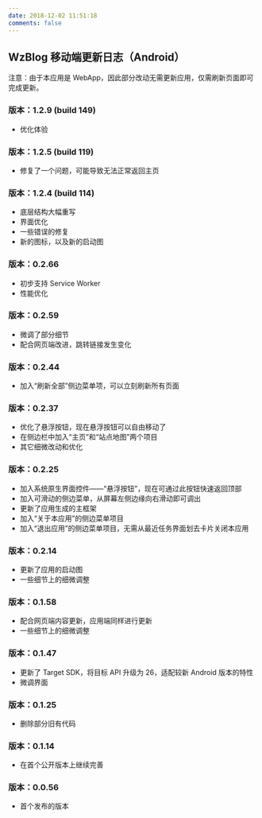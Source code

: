 ```yaml
---
date: 2018-12-02 11:51:18
comments: false
---
```


## WzBlog 移动端更新日志（Android）  

注意：由于本应用是 WebApp，因此部分改动无需更新应用，仅需刷新页面即可完成更新。  
  

### 版本：1.2.9 (build 149)  

- 优化体验  

### 版本：1.2.5 (build 119)  

- 修复了一个问题，可能导致无法正常返回主页  

### 版本：1.2.4 (build 114)

- 底层结构大幅重写  
- 界面优化  
- 一些错误的修复  
- 新的图标，以及新的启动图  

### 版本：0.2.66  

- 初步支持 Service Worker  
- 性能优化  

### 版本：0.2.59  

- 微调了部分细节  
- 配合网页端改进，跳转链接发生变化  

### 版本：0.2.44  

- 加入“刷新全部”侧边菜单项，可以立刻刷新所有页面  

### 版本：0.2.37  

- 优化了悬浮按钮，现在悬浮按钮可以自由移动了
- 在侧边栏中加入“主页”和“站点地图”两个项目
- 其它细微改动和优化  

### 版本：0.2.25  

- 加入系统原生界面控件——“悬浮按钮”，现在可通过此按钮快速返回顶部  
- 加入可滑动的侧边菜单，从屏幕左侧边缘向右滑动即可调出  
- 更新了应用生成的主框架  
- 加入“关于本应用”的侧边菜单项目
- 加入“退出应用”的侧边菜单项目，无需从最近任务界面划去卡片关闭本应用

### 版本：0.2.14  

- 更新了应用的启动图  
- 一些细节上的细微调整  

### 版本：0.1.58  

- 配合网页端内容更新，应用端同样进行更新  
- 一些细节上的细微调整  

### 版本：0.1.47  

- 更新了 Target SDK，将目标 API 升级为 26，适配较新 Android 版本的特性  
- 微调界面  

### 版本：0.1.25  

- 删除部分旧有代码  

### 版本：0.1.14  

- 在首个公开版本上继续完善  

### 版本：0.0.56  

- 首个发布的版本
